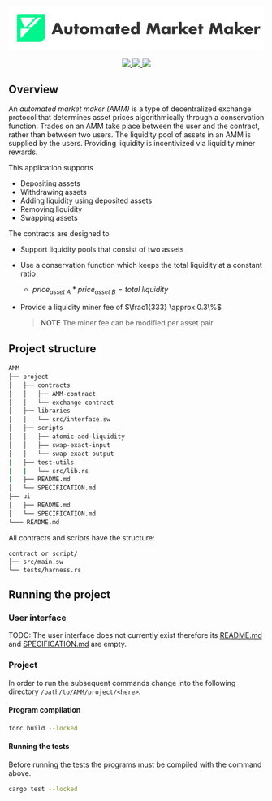 <p align="center">
    <picture>
        <source media="(prefers-color-scheme: dark)" srcset=".docs/amm_logo-dark_theme.png">
        <img alt="automated market maker logo" width="600px" src=".docs/amm_logo-light_theme.png">
    </picture>
</p>

<p align="center">
    <a href="https://crates.io/crates/forc/0.40.1" alt="forc">
        <img src="https://img.shields.io/badge/forc-v0.40.1-orange" />
    </a>
    <a href="https://crates.io/crates/fuel-core/0.18.1" alt="fuel-core">
        <img src="https://img.shields.io/badge/fuel--core-v0.18.1-yellow" />
    </a>
    <a href="https://crates.io/crates/fuels/0.42.0" alt="forc">
        <img src="https://img.shields.io/badge/fuels-v0.42.0-blue" />
    </a>
</p>

## Overview

An _automated market maker (AMM)_ is a type of decentralized exchange protocol that determines asset prices algorithmically through a conservation function. Trades on an AMM take place between the user and the contract, rather than between two users. The liquidity pool of assets in an AMM is supplied by the users. Providing liquidity is incentivized via liquidity miner rewards.

This application supports

- Depositing assets
- Withdrawing assets
- Adding liquidity using deposited assets
- Removing liquidity
- Swapping assets

The contracts are designed to

- Support liquidity pools that consist of two assets
- Use a conservation function which keeps the total liquidity at a constant ratio
  - $price_{asset\ A} * price_{asset\ B} = total\ liquidity$
- Provide a liquidity miner fee of $\frac1{333} \approx 0.3\%$

  > **NOTE** The miner fee can be modified per asset pair

## Project structure

```sh
AMM
├── project
│   ├── contracts
│   │   ├── AMM-contract
│   │   └── exchange-contract
│   ├── libraries
│   │   └── src/interface.sw
│   ├── scripts
│   │   ├── atomic-add-liquidity
│   │   ├── swap-exact-input
│   │   └── swap-exact-output
|   ├── test-utils
|   |   └── src/lib.rs
|   ├── README.md
│   └── SPECIFICATION.md
├── ui
│   ├── README.md
│   └── SPECIFICATION.md
└─── README.md
```

All contracts and scripts have the structure:

```
contract or script/
├── src/main.sw
└── tests/harness.rs
```

## Running the project

### User interface

TODO: The user interface does not currently exist therefore its [README.md](ui/README.md) and [SPECIFICATION.md](ui/SPECIFICATION.md) are empty.

### Project

In order to run the subsequent commands change into the following directory `/path/to/AMM/project/<here>`.

#### Program compilation

```bash
forc build --locked
```

#### Running the tests

Before running the tests the programs must be compiled with the command above.

```bash
cargo test --locked
```

